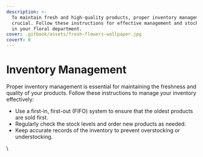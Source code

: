 ```yaml
---
description: >-
  To maintain fresh and high-quality products, proper inventory management is
  crucial. Follow these instructions for effective management and stock control
  in your floral department.
cover: .gitbook/assets/fresh-flowers-wallpaper.jpg
coverY: 0
---
```


# Inventory Management

Proper inventory management is essential for maintaining the freshness and quality of your products. Follow these instructions to manage your inventory effectively:

* Use a first-in, first-out (FIFO) system to ensure that the oldest products are sold first.
* Regularly check the stock levels and order new products as needed.
* Keep accurate records of the inventory to prevent overstocking or understocking.

\
